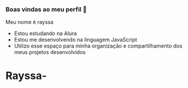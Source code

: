 ### Boas vindas ao meu perfil :blue_heart:
Meu nome é rayssa

- Estou estudando na Alura
- Estou me desenvolvendo na linguagem JavaScript
- Utilizo esse espaço para minha organização e compartilhamento dos meus projetos desenvolvidos
# Rayssa-
